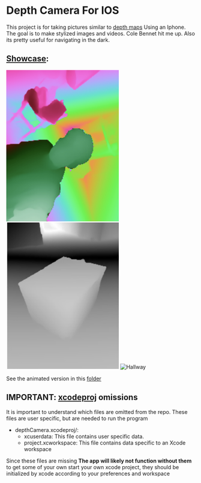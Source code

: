 # Depth Camera For IOS

This project is for taking pictures similar to [depth maps](https://en.wikipedia.org/wiki/Depth_map) Using an Iphone. The goal is to make stylized images and videos. Cole Bennet hit me up. Also its pretty useful for navigating in the dark. 

## [Showcase](./ExampleAssets):

<img src="ExampleAssets/IMG_7351.jpg" alt="Drums" style="width: 300px;" /> <img src="ExampleAssets/IMG_7359.jpg" alt="Box" style="width: 300px;" /> <img src="ExampleAssets/IMG_7361" alt="Hallway" style="width: 300px;" />

See the animated version in this [folder](./ExampleAssets) 

## IMPORTANT: [xcodeproj](./depthCamera.xcodeproj) omissions

It is important to understand which files are omitted from the repo. These files are user specific, but are needed to run the program

* depthCamera.xcodeproj/:
  * xcuserdata: This file contains user specific data.
  * project.xcworkspace: This file contains data specific to an Xcode workspace

Since these files are missing **The app will likely not function without them** to get some of your own start your own xcode project, they should be initialized by xcode according to your preferences and workspace
